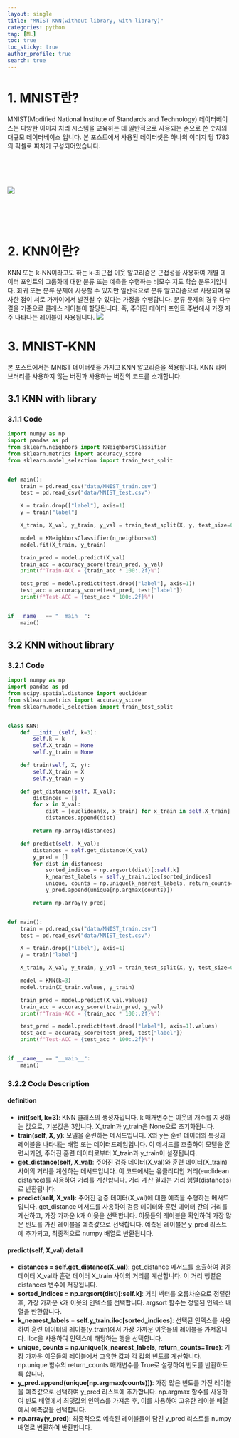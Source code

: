 ```yaml
---
layout: single
title: "MNIST KNN(without library, with library)"
categories: python
tag: [ML]
toc: true
toc_sticky: true
author_profile: true
search: true
---
```


# 1. MNIST란?
MNIST(Modified National Institute of Standards and Technology) 데이터베이스는 다양한 이미지 처리 시스템을 교육하는 데 일반적으로 사용되는 손으로 쓴 숫자의 대규모 데이터베이스 입니다. 
본 포스트에서 사용된 데이터셋은 하나의 이미지 당 1783의 픽셀로 피처가 구성되어있습니다. 
<br><br><br><br><br>

<img src="https://upload.wikimedia.org/wikipedia/commons/f/f7/MnistExamplesModified.png">
<br><br><br><br><br>

# 2. KNN이란?
KNN 또는 k-NN이라고도 하는 k-최근접 이웃 알고리즘은 근접성을 사용하여 개별 데이터 포인트의 그룹화에 대한 분류 또는 예측을 수행하는 비모수 지도 학습 분류기입니다. 
회귀 또는 분류 문제에 사용할 수 있지만 일반적으로 분류 알고리즘으로 사용되며 유사한 점이 서로 가까이에서 발견될 수 있다는 가정을 수행합니다.
분류 문제의 경우 다수결을 기준으로 클래스 레이블이 할당됩니다. 즉, 주어진 데이터 포인트 주변에서 가장 자주 나타나는 레이블이 사용됩니다.
<img src="https://www.ibm.com/content/dam/connectedassets-adobe-cms/worldwide-content/cdp/cf/ul/g/ef/3a/KNN.component.complex-narrative-xl-retina.ts=1653407890466.png/content/adobe-cms/us/en/topics/knn/jcr:content/root/table_of_contents/intro/complex_narrative/items/content_group/image">

# 3. MNIST-KNN
본 포스트에서는 MNIST 데이터셋을 가지고 KNN 알고리즘을 적용합니다. KNN 라이브러리를 사용하지 않는 버전과 사용하는 버전의 코드를 소개합니다.

## 3.1 KNN with library

### 3.1.1 Code
```python
import numpy as np
import pandas as pd
from sklearn.neighbors import KNeighborsClassifier
from sklearn.metrics import accuracy_score
from sklearn.model_selection import train_test_split


def main():
    train = pd.read_csv("data/MNIST_train.csv")
    test = pd.read_csv("data/MNIST_test.csv")

    X = train.drop(["label"], axis=1)
    y = train["label"]

    X_train, X_val, y_train, y_val = train_test_split(X, y, test_size=0.3, random_state=42)

    model = KNeighborsClassifier(n_neighbors=3)
    model.fit(X_train, y_train)

    train_pred = model.predict(X_val)
    train_acc = accuracy_score(train_pred, y_val)
    print(f"Train-ACC = {train_acc * 100:.2f}%")

    test_pred = model.predict(test.drop(["label"], axis=1))
    test_acc = accuracy_score(test_pred, test["label"])
    print(f"Test-ACC = {test_acc * 100:.2f}%")


if __name__ == "__main__":
    main()
```

## 3.2 KNN without library

### 3.2.1 Code
```python
import numpy as np
import pandas as pd
from scipy.spatial.distance import euclidean
from sklearn.metrics import accuracy_score
from sklearn.model_selection import train_test_split


class KNN:
    def __init__(self, k=3):
        self.k = k
        self.X_train = None
        self.y_train = None

    def train(self, X, y):
        self.X_train = X
        self.y_train = y

    def get_distance(self, X_val):
        distances = []
        for x in X_val:
            dist = [euclidean(x, x_train) for x_train in self.X_train]
            distances.append(dist)

        return np.array(distances)

    def predict(self, X_val):
        distances = self.get_distance(X_val)
        y_pred = []
        for dist in distances:
            sorted_indices = np.argsort(dist)[:self.k]
            k_nearest_labels = self.y_train.iloc[sorted_indices]
            unique, counts = np.unique(k_nearest_labels, return_counts=True)
            y_pred.append(unique[np.argmax(counts)])

        return np.array(y_pred)


def main():
    train = pd.read_csv("data/MNIST_train.csv")
    test = pd.read_csv("data/MNIST_test.csv")

    X = train.drop(["label"], axis=1)
    y = train["label"]

    X_train, X_val, y_train, y_val = train_test_split(X, y, test_size=0.3, random_state=42)

    model = KNN(k=3)
    model.train(X_train.values, y_train)

    train_pred = model.predict(X_val.values)
    train_acc = accuracy_score(train_pred, y_val)
    print(f"Train-ACC = {train_acc * 100:.2f}%")

    test_pred = model.predict(test.drop(["label"], axis=1).values)
    test_acc = accuracy_score(test_pred, test["label"])
    print(f"Test-ACC = {test_acc * 100:.2f}%")


if __name__ == "__main__":
    main()
```

### 3.2.2 Code Description

#### definition
- <strong>__init__(self, k=3)</strong>: KNN 클래스의 생성자입니다. k 매개변수는 이웃의 개수를 지정하는 값으로, 기본값은 3입니다. X_train과 y_train은 None으로 초기화됩니다.
- <strong>train(self, X, y)</strong>: 모델을 훈련하는 메서드입니다. X와 y는 훈련 데이터의 특징과 레이블을 나타내는 배열 또는 데이터프레임입니다. 이 메서드를 호출하여 모델을 훈련시키면, 주어진 훈련 데이터로부터 X_train과 y_train이 설정됩니다.
- <strong>get_distance(self, X_val)</strong>: 주어진 검증 데이터(X_val)와 훈련 데이터(X_train) 사이의 거리를 계산하는 메서드입니다. 이 코드에서는 유클리디안 거리(euclidean distance)를 사용하여 거리를 계산합니다. 거리 계산 결과는 거리 행렬(distances)로 반환됩니다.
- <strong>predict(self, X_val)</strong>: 주어진 검증 데이터(X_val)에 대한 예측을 수행하는 메서드입니다. get_distance 메서드를 사용하여 검증 데이터와 훈련 데이터 간의 거리를 계산하고, 가장 가까운 k개 이웃을 선택합니다. 이웃들의 레이블을 확인하여 가장 많은 빈도를 가진 레이블을 예측값으로 선택합니다. 예측된 레이블은 y_pred 리스트에 추가되고, 최종적으로 numpy 배열로 반환됩니다.

#### predict(self, X_val) detail
- <strong>distances = self.get_distance(X_val)</strong>: get_distance 메서드를 호출하여 검증 데이터 X_val과 훈련 데이터 X_train 사이의 거리를 계산합니다. 이 거리 행렬은 distances 변수에 저장됩니다.
- <strong>sorted_indices = np.argsort(dist)[:self.k]</strong>: 거리 벡터를 오름차순으로 정렬한 후, 가장 가까운 k개 이웃의 인덱스를 선택합니다. argsort 함수는 정렬된 인덱스 배열을 반환합니다.
- <strong>k_nearest_labels = self.y_train.iloc[sorted_indices]</strong>: 선택된 인덱스를 사용하여 훈련 데이터의 레이블(y_train)에서 가장 가까운 이웃들의 레이블을 가져옵니다. iloc을 사용하여 인덱스에 해당하는 행을 선택합니다.
- <strong>unique, counts = np.unique(k_nearest_labels, return_counts=True)</strong>: 가장 가까운 이웃들의 레이블에서 고유한 값과 각 값의 빈도를 계산합니다. np.unique 함수의 return_counts 매개변수를 True로 설정하여 빈도를 반환하도록 합니다.
- <strong>y_pred.append(unique[np.argmax(counts)])</strong>: 가장 많은 빈도를 가진 레이블을 예측값으로 선택하여 y_pred 리스트에 추가합니다. np.argmax 함수를 사용하여 빈도 배열에서 최댓값의 인덱스를 가져온 후, 이를 사용하여 고유한 레이블 배열에서 예측값을 선택합니다.
- <strong>np.array(y_pred)</strong>: 최종적으로 예측된 레이블들이 담긴 y_pred 리스트를 numpy 배열로 변환하여 반환합니다.
